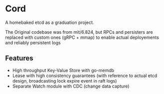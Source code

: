 # Cord
A homebaked etcd as a graduation project.

The Original codebase was from mit/6.824, but RPCs and persisters are replaced with custom ones (gRPC + mmap) to enable actual deployements and reliably persistent logs

## Features
- High throughput Key-Value Store with go-memdb
- Lease with high consistency guarantees (with reference to actual etcd design, broadcasting lock expire event in raft logs)
- Separate Watch module with CDC (change data capture)

